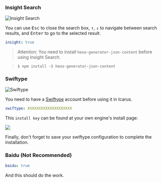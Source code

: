 ### Insight Search
![Insight Search](https://ooo.0o0.ooo/2016/04/07/57068467ad5ea.png)

You can use <kbd>Esc</kbd> to close the search box, <kbd>↑</kbd>, <kbd>↓</kbd> to navigate between search results, and <kbd>Enter</kbd> to go to the selected result.

```yml
insight: true
```

> Attention: You need to install `hexo-generator-json-content` before using Insight Search.

> ```
> $ npm install -S hexo-generator-json-content
> ```

### Swiftype
![Swiftype](https://ooo.0o0.ooo/2016/02/08/56b883cdd2e17.png)

You need to have a [Swiftype](https://swiftype.com/) account before using it in Icarus.

``` yml
swiftype: XXXXXXXXXXXXXXXXXXXX
```

This `install key` can be found at your own engine's install page:

![](http://ppoffice.github.io/hexo-theme-icarus/gallery/swiftype_install.jpg "")

Finally, don't forget to save your swiftype configuration to complete the installation.

### Baidu (Not Recommended)

```yaml
baidu: true
```
And this should do the work.